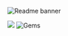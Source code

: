 ![Readme banner](https://user-images.githubusercontent.com/80095922/182747006-2c6df2ce-5525-4fe0-9948-aeafb816c7f9.png)


![](https://www.codewars.com/users/BrandonMasis/badges/small)
![Gems](https://img.shields.io/gem/u/-?color=spaguetti-code&label=spaguetti-code&logo=spaguetti-code&logoColor=spaguetti-code)
